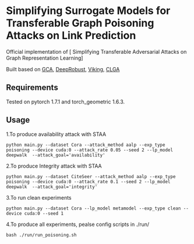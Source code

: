 #  Simplifying Surrogate Models for Transferable Graph Poisoning Attacks on Link Prediction
 Official implementation of [ Simplifying  Transferable   Adversarial Attacks on  Graph Representation Learning]


Built based on [GCA](https://github.com/CRIPAC-DIG/GCA), [DeepRobust](https://deeprobust.readthedocs.io/en/latest/#), [Viking](https://github.com/virresh/viking), [CLGA](https://github.com/RinneSz/CLGA)

## Requirements
Tested on pytorch 1.7.1 and torch_geometric 1.6.3.

## Usage
1.To produce availability attack with STAA
```
python main.py --dataset Cora --attack_method aalp --exp_type poisoning --device cuda:0 --attack_rate 0.05 --seed 2 --lp_model deepwalk  --attack_goal='availability'
```

2.To produce Integrity attack with STAA
```
python main.py --dataset CiteSeer --attack_method aalp --exp_type poisoning --device cuda:0 --attack_rate 0.1 --seed 2 --lp_model deepwalk  --attack_goal='integrity'
```

3.To run clean experiments
```
python main.py --dataset Cora --lp_model metamodel --exp_type clean --device cuda:0 --seed 1
```

4.To produce all experiments, pealse config scripts in ./run/ 
```
bash ./run/run_poisoning.sh 
```
